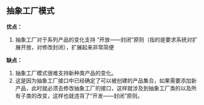 ## 抽象工厂模式

**优点：**

1. 抽象工厂对于系列产品的变化支持 “开放——封闭”原则（指的是要求系统对扩展开放，对修改封闭），扩展起来非常简便

**缺点：**

1. 抽象工厂模式很难支持新种类产品的变化。
2. 这是因为抽象工厂接口中已经确定了可以被创建的产品集合，如果需要添加新产品，此时就必须去修改抽象工厂的接口，这样就涉及到抽象工厂类的以及所有子类的改变，这样也就违背了“开发——封闭”原则。